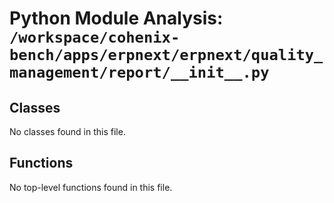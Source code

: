 # Python Module Analysis: `/workspace/cohenix-bench/apps/erpnext/erpnext/quality_management/report/__init__.py`

## Classes

No classes found in this file.


## Functions

No top-level functions found in this file.
